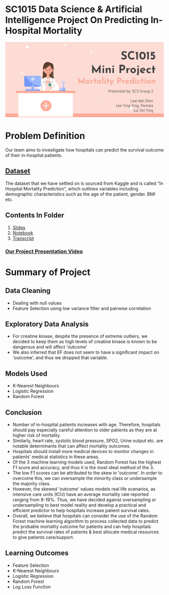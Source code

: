 # SC1015 Data Science & Artificial Intelligence Project On Predicting In-Hospital Mortality
![image](https://github.com/pamelalee26/In-Hospital-Mortality/blob/main/Image.jpg)
# Problem Definition
Our team aims to investigate how hospitals can predict the survival outcome of their in-hospital patients.  

## [Dataset](https://www.kaggle.com/datasets/saurabhshahane/in-hospital-mortality-prediction)
The dataset that we have settled on is sourced from Kaggle and is called “In Hospital Mortality Prediction”, which outlines variables including demographic characteristics such as the age of the patient, gender. BMI etc. 

## Contents In Folder
1. [Slides](https://github.com/pamelalee26/In-Hospital-Mortality/blob/main/Slides.pptx)
2. [Notebook](https://github.com/pamelalee26/In-Hospital-Mortality/blob/main/Notebook.ipynb)
3. [Transcript](https://github.com/pamelalee26/In-Hospital-Mortality/blob/main/Transcript.docx)
### [Our Project Presentation Video](https://www.youtube.com/watch?v=gRhFa5yBMR4)
# Summary of Project
## Data Cleaning 
- Dealing with null values
- Feature Selection using low variance filter and pairwise correlation

## Exploratory Data Analysis
- For creatine kinase, despite the presence of extreme outliers, we decided to keep them as high levels of creatine kinase is known to be dangerous and will affect 'outcome'
- We also inferred that EF does not seem to have a significant impact on 'outcome', and thus we dropped that variable.

## Models Used
- K-Nearest Neighbours
- Logistic Regression
- Random Forest

## Conclusion
- Number of in-hospital patients increases with age. Therefore, hospitals should pay especially careful attention to older patients as they are at higher risk of mortality. 
- Similarly, heart rate, systolic blood pressure, SPO2, Urine output etc. are notable determinants that can affect mortality outcomes.
- Hospitals should install more medical devices to monitor changes in patients’ medical statistics in these areas. 
- Of the 3 machine learning models used, Random Forest has the highest F1 score and accuracy, and thus it is the most ideal method of the 3.
- The low F1 scores can be attributed to the skew in 'outcome'. In order to overcome this, we can oversample the minority class or undersample the majority class.
- However, the skewed 'outcome' values models real life scenarios, as intensive care units (ICU) have an average mortality rate reported ranging from 8-19%. Thus, we have decided against oversampling or undersampling to best model reality and develop a practical and efficient predictor to help hospitals increase patient survival rates.
- Overall, we believe that hospitals can consider the use of the Random Forest machine learning algorithm to process collected data to predict the probable mortality outcome for patients and can help hospitals predict the survival rates of patients & best allocate medical resources to give patients care/support.

## Learning Outcomes
- Feature Selection
- K-Nearest Neighbours
- Logistic Regression
- Random Forest
- Log Loss Function
